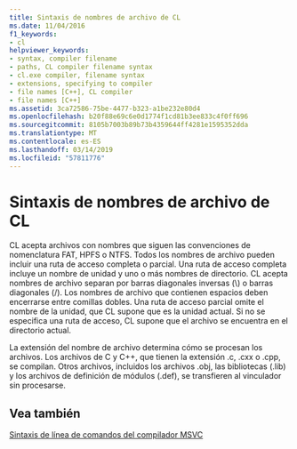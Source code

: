 ```yaml
---
title: Sintaxis de nombres de archivo de CL
ms.date: 11/04/2016
f1_keywords:
- cl
helpviewer_keywords:
- syntax, compiler filename
- paths, CL compiler filename syntax
- cl.exe compiler, filename syntax
- extensions, specifying to compiler
- file names [C++], CL compiler
- file names [C++]
ms.assetid: 3ca72586-75be-4477-b323-a1be232e80d4
ms.openlocfilehash: b20f88e69c6e0d1774f1cd81b3ee833c4f0ff696
ms.sourcegitcommit: 8105b7003b89b73b4359644ff4281e1595352dda
ms.translationtype: MT
ms.contentlocale: es-ES
ms.lasthandoff: 03/14/2019
ms.locfileid: "57811776"
---
```

# <a name="cl-filename-syntax"></a>Sintaxis de nombres de archivo de CL

CL acepta archivos con nombres que siguen las convenciones de nomenclatura FAT, HPFS o NTFS. Todos los nombres de archivo pueden incluir una ruta de acceso completa o parcial. Una ruta de acceso completa incluye un nombre de unidad y uno o más nombres de directorio. CL acepta nombres de archivo separan por barras diagonales inversas (\\) o barras diagonales (/). Los nombres de archivo que contienen espacios deben encerrarse entre comillas dobles. Una ruta de acceso parcial omite el nombre de la unidad, que CL supone que es la unidad actual. Si no se especifica una ruta de acceso, CL supone que el archivo se encuentra en el directorio actual.

La extensión del nombre de archivo determina cómo se procesan los archivos. Los archivos de C y C++, que tienen la extensión .c, .cxx o .cpp, se compilan. Otros archivos, incluidos los archivos .obj, las bibliotecas (.lib) y los archivos de definición de módulos (.def), se transfieren al vinculador sin procesarse.

## <a name="see-also"></a>Vea también

[Sintaxis de línea de comandos del compilador MSVC](compiler-command-line-syntax.md)
